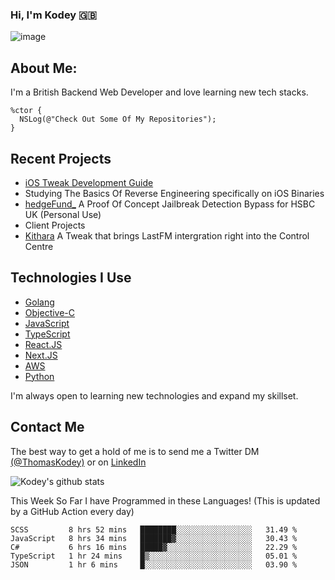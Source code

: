 ### Hi, I'm Kodey 🇬🇧
![image](https://kodeycodesstuff.tech/memoji.jpg)

## About Me:
I'm a British Backend Web Developer and love learning new tech stacks.

```objc
%ctor {
  NSLog(@"Check Out Some Of My Repositories");  
}
```

## Recent Projects
- [iOS Tweak Development Guide](https://kodey.dev/guide)
- Studying The Basics Of Reverse Engineering specifically on iOS Binaries
- [hedgeFund_](https://github.com/KodeyThomas/hedgeFund) A Proof Of Concept Jailbreak Detection Bypass for HSBC UK (Personal Use)
- Client Projects
- [Kithara](https://github.com/KodeyThomas/Kithara) A Tweak that brings LastFM intergration right into the Control Centre

## Technologies I Use
- [Golang](https://golang.org)
- [Objective-C](https://developer.apple.com/documentation/objectivec)
- [JavaScript](https://www.javascript.com/)
- [TypeScript](https://typescriptlang.org)
- [React.JS](https://reactjs.org/)
- [Next.JS](https://nextjs.org/)
- [AWS](https://aws.amazon.com/)
- [Python](https://www.python.org/)

I'm always open to learning new technologies and expand my skillset.

## Contact Me
The best way to get a hold of me is to send me a Twitter DM [(@ThomasKodey)](https://twitter.com/ThomasKodey) or on [LinkedIn](https://www.linkedin.com/in/kodey-thomas-472682184/)

![Kodey's github stats](https://githubstats.kodeythomas.vercel.app/api?username=KodeyThomas)

This Week So Far I have Programmed in these Languages! (This is updated by a GitHub Action every day)
<!--START_SECTION:waka-->
```text
SCSS         8 hrs 52 mins   ████████░░░░░░░░░░░░░░░░░   31.49 % 
JavaScript   8 hrs 34 mins   ███████▓░░░░░░░░░░░░░░░░░   30.43 % 
C#           6 hrs 16 mins   █████▓░░░░░░░░░░░░░░░░░░░   22.29 % 
TypeScript   1 hr 24 mins    █▒░░░░░░░░░░░░░░░░░░░░░░░   05.01 % 
JSON         1 hr 6 mins     █░░░░░░░░░░░░░░░░░░░░░░░░   03.90 % 
```
<!--END_SECTION:waka-->
